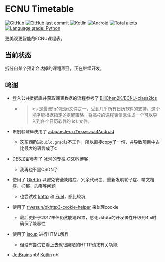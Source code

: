 # ECNU Timetable

[![GitHub](https://img.shields.io/github/license/CCXXXI/ecnu-timetable)](LICENSE)
[![GitHub last commit](https://img.shields.io/github/last-commit/CCXXXI/ecnu-timetable)](../../commits)
![Kotlin](https://img.shields.io/badge/Kotlin-1.5.10-D022B6?logo=kotlin&logoColor=D022B6)
![Android](https://img.shields.io/badge/Android-8.0%2B-3DDC84?logo=android&logoColor=3DDC84)
[![Total alerts](https://img.shields.io/lgtm/alerts/g/CCXXXI/ecnu-timetable.svg?logo=lgtm&logoWidth=18)](https://lgtm.com/projects/g/CCXXXI/ecnu-timetable/alerts/)
[![Language grade: Python](https://img.shields.io/lgtm/grade/python/g/CCXXXI/ecnu-timetable.svg?logo=lgtm&logoWidth=18)](https://lgtm.com/projects/g/CCXXXI/ecnu-timetable/context:python)

更美观更智能的ECNU课程表。

## 当前状态

拆分自某个预计会咕掉的课程项目，正在继续开发。

## 鸣谢

* 登入公共数据库并获取课表数据的流程参考了 [BillChen2K/ECNU-class2ics](https://github.com/BillChen2K/ECNU-class2ics)

  * > ics 是最流行的日历文件之一，受到几乎所有日历软件的支持。这个程序能根据指定的提醒策略，将高校的课程表信息生成一个可以导入到各个日历软件的 ics 文件。

* 识别验证码使用了 [adaptech-cz/Tesseract4Android](https://github.com/adaptech-cz/Tesseract4Android)

  * 这东西扔进`build.gradle`不工作，所以直接copy了一份，并导致项目中占比最大的语言成了c

* DES加密参考了 [冰河的专栏-CSDN博客](https://blog.csdn.net/l1028386804/article/details/50196061)

  * 我再也不黑CSDN了

* 使用了 [OkHttp](https://square.github.io/okhttp/) 以避免安全缺陷症、冗余代码症、重新发明轮子症、啃文档症、抑郁、头疼等问题

  * 也尝试过 [khttp](https://github.com/ascclemens/khttp) 和 [Fuel](https://github.com/kittinunf/fuel)，都比较坑

* 使用了 [riversun/okhttp3-cookie-helper](https://github.com/riversun/okhttp3-cookie-helper) 来处理cookie

  * 最后更新于2017年但仍然能跑起来，感谢okhttp的开发者在升级到4.x时确保了兼容性

* 使用了 [jsoup](https://jsoup.org/) 进行HTML解析

  * 但没有尝试它看上去就很简陋的HTTP请求有关功能

* [JetBrains](https://www.jetbrains.com/) nb! [Kotlin](https://kotlinlang.org/) nb!
